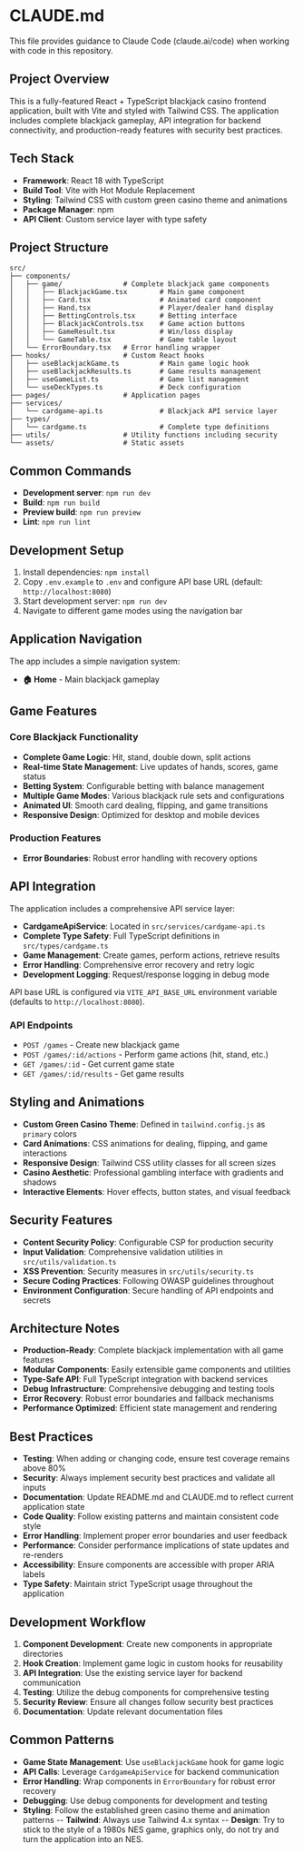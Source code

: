 # CLAUDE.md

This file provides guidance to Claude Code (claude.ai/code) when working with code in this repository.

## Project Overview

This is a fully-featured React + TypeScript blackjack casino frontend application, built with Vite and styled with Tailwind CSS. The application includes complete blackjack gameplay, API integration for backend connectivity, and production-ready features with security best practices.

## Tech Stack

- **Framework**: React 18 with TypeScript
- **Build Tool**: Vite with Hot Module Replacement
- **Styling**: Tailwind CSS with custom green casino theme and animations
- **Package Manager**: npm
- **API Client**: Custom service layer with type safety

## Project Structure

```
src/
├── components/
│   ├── game/               # Complete blackjack game components
│   │   ├── BlackjackGame.tsx        # Main game component
│   │   ├── Card.tsx                 # Animated card component
│   │   ├── Hand.tsx                 # Player/dealer hand display
│   │   ├── BettingControls.tsx      # Betting interface
│   │   ├── BlackjackControls.tsx    # Game action buttons
│   │   ├── GameResult.tsx           # Win/loss display
│   │   └── GameTable.tsx            # Game table layout
│   └── ErrorBoundary.tsx   # Error handling wrapper
├── hooks/                  # Custom React hooks
│   ├── useBlackjackGame.ts          # Main game logic hook
│   ├── useBlackjackResults.ts       # Game results management
│   ├── useGameList.ts               # Game list management
│   └── useDeckTypes.ts              # Deck configuration
├── pages/                  # Application pages
├── services/
│   └── cardgame-api.ts              # Blackjack API service layer
├── types/
│   └── cardgame.ts                  # Complete type definitions
├── utils/                  # Utility functions including security
└── assets/                 # Static assets
```

## Common Commands

- **Development server**: `npm run dev`
- **Build**: `npm run build`
- **Preview build**: `npm run preview`
- **Lint**: `npm run lint`

## Development Setup

1. Install dependencies: `npm install`
2. Copy `.env.example` to `.env` and configure API base URL (default: `http://localhost:8080`)
3. Start development server: `npm run dev`
4. Navigate to different game modes using the navigation bar

## Application Navigation

The app includes a simple navigation system:

- **🏠 Home** - Main blackjack gameplay

## Game Features

### Core Blackjack Functionality
- **Complete Game Logic**: Hit, stand, double down, split actions
- **Real-time State Management**: Live updates of hands, scores, game status
- **Betting System**: Configurable betting with balance management
- **Multiple Game Modes**: Various blackjack rule sets and configurations
- **Animated UI**: Smooth card dealing, flipping, and game transitions
- **Responsive Design**: Optimized for desktop and mobile devices

### Production Features
- **Error Boundaries**: Robust error handling with recovery options

## API Integration

The application includes a comprehensive API service layer:

- **CardgameApiService**: Located in `src/services/cardgame-api.ts`
- **Complete Type Safety**: Full TypeScript definitions in `src/types/cardgame.ts`
- **Game Management**: Create games, perform actions, retrieve results
- **Error Handling**: Comprehensive error recovery and retry logic
- **Development Logging**: Request/response logging in debug mode

API base URL is configured via `VITE_API_BASE_URL` environment variable (defaults to `http://localhost:8080`).

### API Endpoints
- `POST /games` - Create new blackjack game
- `POST /games/:id/actions` - Perform game actions (hit, stand, etc.)
- `GET /games/:id` - Get current game state
- `GET /games/:id/results` - Get game results

## Styling and Animations

- **Custom Green Casino Theme**: Defined in `tailwind.config.js` as `primary` colors
- **Card Animations**: CSS animations for dealing, flipping, and game interactions
- **Responsive Design**: Tailwind CSS utility classes for all screen sizes
- **Casino Aesthetic**: Professional gambling interface with gradients and shadows
- **Interactive Elements**: Hover effects, button states, and visual feedback

## Security Features

- **Content Security Policy**: Configurable CSP for production security
- **Input Validation**: Comprehensive validation utilities in `src/utils/validation.ts`
- **XSS Prevention**: Security measures in `src/utils/security.ts`
- **Secure Coding Practices**: Following OWASP guidelines throughout
- **Environment Configuration**: Secure handling of API endpoints and secrets

## Architecture Notes

- **Production-Ready**: Complete blackjack implementation with all game features
- **Modular Components**: Easily extensible game components and utilities
- **Type-Safe API**: Full TypeScript integration with backend services
- **Debug Infrastructure**: Comprehensive debugging and testing tools
- **Error Recovery**: Robust error boundaries and fallback mechanisms
- **Performance Optimized**: Efficient state management and rendering

## Best Practices

- **Testing**: When adding or changing code, ensure test coverage remains above 80%
- **Security**: Always implement security best practices and validate all inputs
- **Documentation**: Update README.md and CLAUDE.md to reflect current application state
- **Code Quality**: Follow existing patterns and maintain consistent code style
- **Error Handling**: Implement proper error boundaries and user feedback
- **Performance**: Consider performance implications of state updates and re-renders
- **Accessibility**: Ensure components are accessible with proper ARIA labels
- **Type Safety**: Maintain strict TypeScript usage throughout the application

## Development Workflow

1. **Component Development**: Create new components in appropriate directories
2. **Hook Creation**: Implement game logic in custom hooks for reusability
3. **API Integration**: Use the existing service layer for backend communication
4. **Testing**: Utilize the debug components for comprehensive testing
5. **Security Review**: Ensure all changes follow security best practices
6. **Documentation**: Update relevant documentation files

## Common Patterns

- **Game State Management**: Use `useBlackjackGame` hook for game logic
- **API Calls**: Leverage `CardgameApiService` for backend communication
- **Error Handling**: Wrap components in `ErrorBoundary` for robust error recovery
- **Debugging**: Use debug components for development and testing
- **Styling**: Follow the established green casino theme and animation patterns
-- **Tailwind**: Always use Tailwind 4.x syntax
-- **Design**: Try to stick to the style of a 1980s NES game, graphics only, do not try and turn the application into an NES.